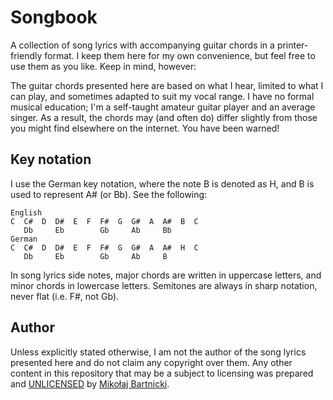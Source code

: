 # Songbook

A collection of song lyrics with accompanying guitar chords in a
printer-friendly format. I keep them here for my own convenience, but feel free
to use them as you like. Keep in mind, however:

The guitar chords presented here are based on what I hear, limited to what I can
play, and sometimes adapted to suit my vocal range. I have no formal musical
education; I'm a self-taught amateur guitar player and an average singer. As a
result, the chords may (and often do) differ slightly from those you might find
elsewhere on the internet. You have been warned!

## Key notation

I use the German key notation, where the note B is denoted as H, and B is used
to represent A# (or Bb). See the following:

    English
    C  C#  D  D#  E  F  F#  G  G#  A  A#  B  C
       Db     Eb        Gb     Ab     Bb
    German
    C  C#  D  D#  E  F  F#  G  G#  A  A#  H  C
       Db     Eb        Gb     Ab     B

In song lyrics side notes, major chords are written in uppercase letters, and
minor chords in lowercase letters. Semitones are always in sharp notation, never
flat (i.e. F#, not Gb).

## Author

Unless explicitly stated otherwise, I am not the author of the song lyrics
presented here and do not claim any copyright over them. Any other content in
this repository that may be a subject to licensing was prepared and
[UNLICENSED][98] by [Mikołaj Bartnicki][99].

[98]:UNLICENSE
[99]:mailto:mikolaj@bartnicki.org
